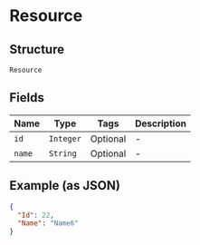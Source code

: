 
# Resource

## Structure

`Resource`

## Fields

| Name | Type | Tags | Description |
|  --- | --- | --- | --- |
| `id` | `Integer` | Optional | - |
| `name` | `String` | Optional | - |

## Example (as JSON)

```json
{
  "Id": 22,
  "Name": "Name6"
}
```

